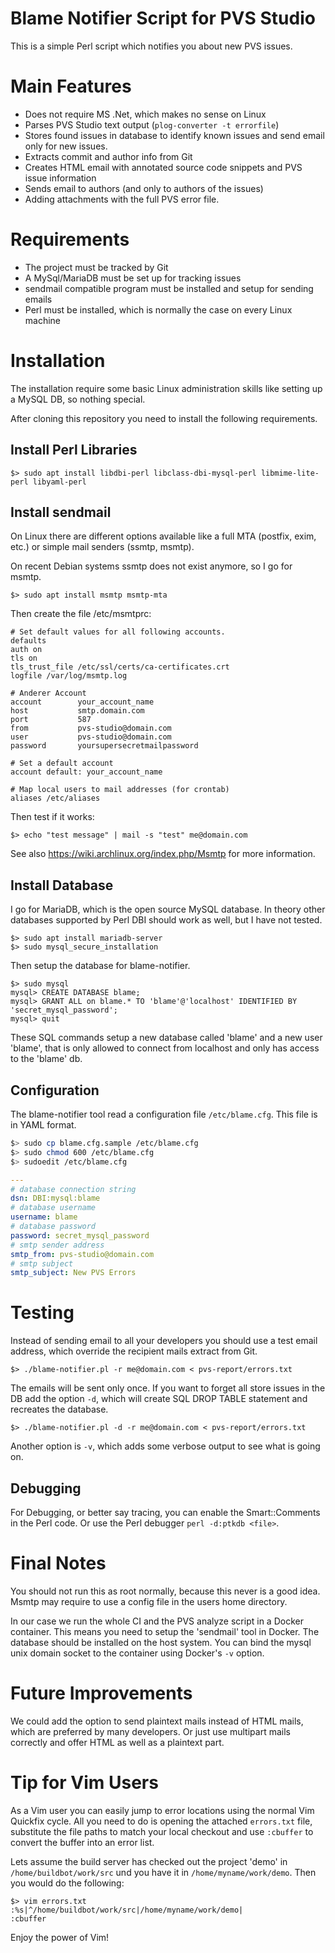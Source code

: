 Blame Notifier Script for PVS Studio
====================================

This is a simple Perl script which notifies you about new PVS issues.

# Main Features

* Does not require MS .Net, which makes no sense on Linux
* Parses PVS Studio text output (`plog-converter -t errorfile`)
* Stores found issues in database to identify known issues and send email only
  for new issues.
* Extracts commit and author info from Git
* Creates HTML email with annotated source code snippets and PVS issue information
* Sends email to authors (and only to authors of the issues)
* Adding attachments with the full PVS error file.

# Requirements

* The project must be tracked by Git
* A MySql/MariaDB must be set up for tracking issues
* sendmail compatible program must be installed and setup for sending emails
* Perl must be installed, which is normally the case on every Linux machine

# Installation

The installation require some basic Linux administration skills like setting up
a MySQL DB, so nothing special.

After cloning this repository you need to install the following requirements.

## Install Perl Libraries

    $> sudo apt install libdbi-perl libclass-dbi-mysql-perl libmime-lite-perl libyaml-perl

## Install sendmail

On Linux there are different options available like a full MTA (postfix, exim, etc.)
or simple mail senders (ssmtp, msmtp).

On recent Debian systems ssmtp does not exist anymore, so I go for msmtp.

    $> sudo apt install msmtp msmtp-mta

Then create the file /etc/msmtprc:

~~~
# Set default values for all following accounts.
defaults
auth on
tls on
tls_trust_file /etc/ssl/certs/ca-certificates.crt
logfile /var/log/msmtp.log

# Anderer Account
account        your_account_name
host           smtp.domain.com
port           587
from           pvs-studio@domain.com
user           pvs-studio@domain.com
password       yoursupersecretmailpassword

# Set a default account
account default: your_account_name

# Map local users to mail addresses (for crontab)
aliases /etc/aliases
~~~

Then test if it works:

~~~
$> echo "test message" | mail -s "test" me@domain.com
~~~

See also https://wiki.archlinux.org/index.php/Msmtp for more information.

## Install Database

I go for MariaDB, which is the open source MySQL database. In theory other
databases supported by Perl DBI should work as well, but I have not tested.

~~~
$> sudo apt install mariadb-server
$> sudo mysql_secure_installation
~~~

Then setup the database for blame-notifier.

~~~
$> sudo mysql
mysql> CREATE DATABASE blame;
mysql> GRANT ALL on blame.* TO 'blame'@'localhost' IDENTIFIED BY 'secret_mysql_password';
mysql> quit
~~~

These SQL commands setup a new database called 'blame' and a new user 'blame',
that is only allowed to connect from localhost and only has access to the 'blame' db.

## Configuration

The blame-notifier tool read a configuration file `/etc/blame.cfg`.
This file is in YAML format.

```sh
$> sudo cp blame.cfg.sample /etc/blame.cfg
$> sudo chmod 600 /etc/blame.cfg
$> sudoedit /etc/blame.cfg
````

```yml
---
# database connection string
dsn: DBI:mysql:blame
# database username
username: blame
# database password
password: secret_mysql_password
# smtp sender address
smtp_from: pvs-studio@domain.com
# smtp subject
smtp_subject: New PVS Errors
```

# Testing

Instead of sending email to all your developers you should use a test email address,
which override the recipient mails extract from Git.

```
$> ./blame-notifier.pl -r me@domain.com < pvs-report/errors.txt
```

The emails will be sent only once. If you want to forget all store issues in the DB
add the option `-d`, which will create SQL DROP TABLE statement and recreates
the database.

```
$> ./blame-notifier.pl -d -r me@domain.com < pvs-report/errors.txt
```

Another option is `-v`, which adds some verbose output to see what is going on.

## Debugging

For Debugging, or better say tracing, you can enable the Smart::Comments in the Perl code.
Or use the Perl debugger `perl -d:ptkdb <file>`.

# Final Notes

You should not run this as root normally, because this never is a good idea. Msmtp may require
to use a config file in the users home directory.

In our case we run the whole CI and the PVS analyze script in a Docker container.
This means you need to setup the 'sendmail' tool in Docker. The database should be installed
on the host system. You can bind the mysql unix domain socket to the container using Docker's
`-v` option.

# Future Improvements

We could add the option to send plaintext mails instead of HTML mails, which are preferred by many developers.
Or just use multipart mails correctly and offer HTML as well as a plaintext part.

# Tip for Vim Users

As a Vim user you can easily jump to error locations using the normal Vim Quickfix cycle.
All you need to do is opening the attached `errors.txt` file, substitute the file paths to match your local checkout
and use `:cbuffer` to convert the buffer into an error list.

Lets assume the build server has checked out the project 'demo' in `/home/buildbot/work/src`
und you have it in `/home/myname/work/demo`. Then you would do the following:

```
$> vim errors.txt
:%s|^/home/buildbot/work/src|/home/myname/work/demo|
:cbuffer
```

Enjoy the power of Vim!

